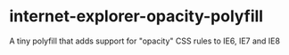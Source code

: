 internet-explorer-opacity-polyfill
==================================

A tiny polyfill that adds support for "opacity" CSS rules to IE6, IE7 and IE8
